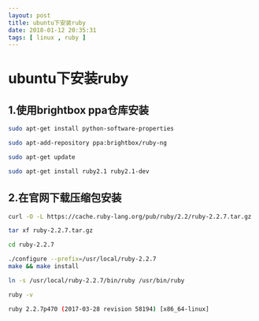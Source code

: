 ```yaml
---
layout: post
title: ubuntu下安装ruby
date: 2018-01-12 20:35:31
tags: [ linux , ruby ]
---
```


# ubuntu下安装ruby


## 1.使用brightbox ppa仓库安装

```sh
sudo apt-get install python-software-properties

sudo apt-add-repository ppa:brightbox/ruby-ng

sudo apt-get update

sudo apt-get install ruby2.1 ruby2.1-dev
```


## 2.在官网下载压缩包安装

```sh
curl -O -L https://cache.ruby-lang.org/pub/ruby/2.2/ruby-2.2.7.tar.gz

tar xf ruby-2.2.7.tar.gz

cd ruby-2.2.7

./configure --prefix=/usr/local/ruby-2.2.7
make && make install

ln -s /usr/local/ruby-2.2.7/bin/ruby /usr/bin/ruby

ruby -v

ruby 2.2.7p470 (2017-03-28 revision 58194) [x86_64-linux]
```

